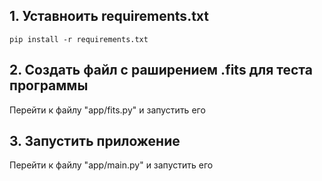 ## 1. Уставноить requirements.txt
```
pip install -r requirements.txt
```

## 2. Создать файл с раширением .fits для теста программы
Перейти к файлу "app/fits.py" и запустить его

## 3. Запустить приложение
Перейти к файлу "app/main.py" и запустить его
